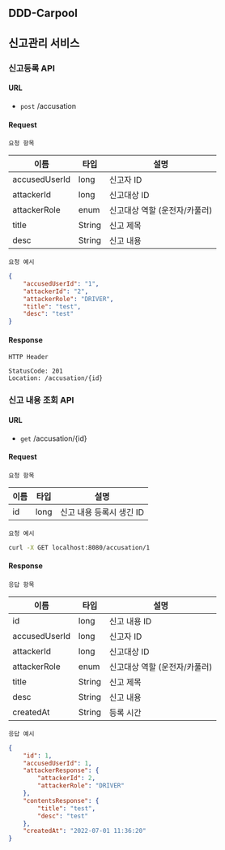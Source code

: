 ## DDD-Carpool

## 신고관리 서비스

### 신고등록 API

#### URL

- ```post``` /accusation

#### Request

```요청 항목```

| 이름          | 타입   | 설명                          |
| ------------- | ------ | ----------------------------- |
| accusedUserId | long   | 신고자 ID                     |
| attackerId    | long   | 신고대상 ID                   |
| attackerRole  | enum   | 신고대상 역할 (운전자/카풀러) |
| title         | String | 신고 제목                     |
| desc          | String | 신고 내용                     |

```요청 예시```

```json
{
    "accusedUserId": "1",
    "attackerId": "2",
    "attackerRole": "DRIVER",
    "title": "test",
    "desc": "test"
}
```

#### Response

```HTTP Header```

```
StatusCode: 201
Location: /accusation/{id}
```



### 신고 내용 조회 API

#### URL

- ```get``` /accusation/{id}

#### Request

```요청 항목```

| 이름 | 타입 | 설명                     |
| ---- | ---- | ------------------------ |
| id   | long | 신고 내용 등록시 생긴 ID |

```요청 예시```

```sh
curl -X GET localhost:8080/accusation/1
```

#### Response

```응답 항목```

| 이름          | 타입   | 설명                          |
| ------------- | ------ | ----------------------------- |
| id            | long   | 신고 내용 ID                  |
| accusedUserId | long   | 신고자 ID                     |
| attackerId    | long   | 신고대상 ID                   |
| attackerRole  | enum   | 신고대상 역할 (운전자/카풀러) |
| title         | String | 신고 제목                     |
| desc          | String | 신고 내용                     |
| createdAt     | String | 등록 시간                     |

```응답 예시```

```json
{
    "id": 1,
    "accusedUserId": 1,
    "attackerResponse": {
        "attackerId": 2,
        "attackerRole": "DRIVER"
    },
    "contentsResponse": {
        "title": "test",
        "desc": "test"
    },
    "createdAt": "2022-07-01 11:36:20"
}
```



### 

### 

